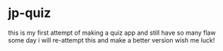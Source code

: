 # jp-quiz
this is my first attempt of making a quiz app and still have so many flaw
some day i will re-attempt this and make a better version
wish me luck!
